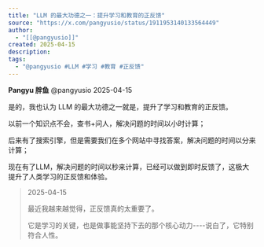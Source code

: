 ```yaml
---
title: "LLM 的最大功德之一：提升学习和教育的正反馈"
source: "https://x.com/pangyusio/status/1911953140133564449"
author:
  - "[[@pangyusio]]"
created: 2025-04-15
description:
tags:
  - "@pangyusio #LLM #学习 #教育 #正反馈"
---
```

**Pangyu 胖鱼** @pangyusio 2025-04-15

是的，我也认为 LLM 的最大功德之一就是，提升了学习和教育的正反馈。

以前一个知识点不会，查书+问人，解决问题的时间以小时计算；

后来有了搜索引擎，但是需要我们在多个网站中寻找答案，解决问题的时间以分来计算；

现在有了LLM，解决问题的时间以秒来计算，已经可以做到即时反馈了，这极大提升了人类学习的正反馈和体验。

> 2025-04-15
> 
> 最近我越来越觉得，正反馈真的太重要了。
> 
> 它是学习的关键，也是做事能坚持下去的那个核心动力----说白了，它特别符合人性。
> 